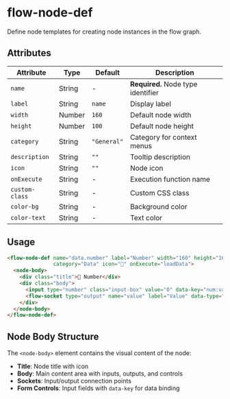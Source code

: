 # flow-node-def

Define node templates for creating node instances in the flow graph.

## Attributes

| Attribute | Type | Default | Description |
|-----------|------|---------|-------------|
| `name` | String | - | **Required.** Node type identifier |
| `label` | String | `name` | Display label |
| `width` | Number | `160` | Default node width |
| `height` | Number | `100` | Default node height |
| `category` | String | `"General"` | Category for context menus |
| `description` | String | `""` | Tooltip description |
| `icon` | String | `""` | Node icon |
| `onExecute` | String | - | Execution function name |
| `custom-class` | String | - | Custom CSS class |
| `color-bg` | String | - | Background color |
| `color-text` | String | - | Text color |

## Usage

```html
<flow-node-def name="data.number" label="Number" width="160" height="100" 
               category="Data" icon="🔢" onExecute="loadData">
  <node-body>
    <div class="title">🔢 Number</div>
    <div class="body">
      <input type="number" class="input-box" value="0" data-key="num:value">
      <flow-socket type="output" name="value" label="Value" data-type="number"></flow-socket>
    </div>
  </node-body>
</flow-node-def>
```

## Node Body Structure

The `<node-body>` element contains the visual content of the node:

- **Title**: Node title with icon
- **Body**: Main content area with inputs, outputs, and controls
- **Sockets**: Input/output connection points
- **Form Controls**: Input fields with `data-key` for data binding